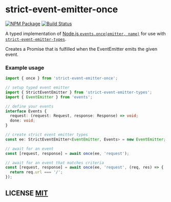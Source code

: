 # strict-event-emitter-once
[![NPM Package](https://img.shields.io/npm/v/strict-event-emitter-once.svg?style=flat-square)](https://www.npmjs.org/package/strict-event-emitter-once)
[![Build Status](https://github.com/zone117x/strict-event-emitter-once/workflows/Build/badge.svg)](https://github.com/zone117x/strict-event-emitter-once/actions)

A typed implementation of [Node.js `events.once(emitter, name)`](https://nodejs.org/api/events.html#events_events_once_emitter_name) for use with [`strict-event-emitter-types`](https://www.npmjs.com/package/strict-event-emitter-types).

Creates a Promise that is fulfilled when the EventEmitter emits the given event.

### Example usage

```ts
import { once } from 'strict-event-emitter-once';

// setup typed event emitter
import { StrictEventEmitter } from 'strict-event-emitter-types';
import { EventEmitter } from 'events';

// define your events
interface Events {
  request: (request: Request, response: Response) => void;
  done: void;
}

// create strict event emitter types
const ee: StrictEventEmitter<EventEmitter, Events> = new EventEmitter;

// await for an event
const [request, response] = await once(ee, 'request');

// await for an event that matches criteria
const [request, response] = await once(ee, 'request', (req, res) => {
  return req.url === '/';
});

```

## LICENSE [MIT](LICENSE)

